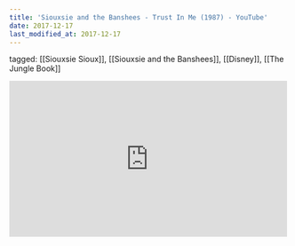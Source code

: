 ```yaml
---
title: 'Siouxsie and the Banshees - Trust In Me (1987) - YouTube'
date: 2017-12-17
last_modified_at: 2017-12-17
---
```

tagged: [[Siouxsie Sioux]], [[Siouxsie and the Banshees]], [[Disney]], [[The Jungle Book]]
<iframe allow="accelerometer; autoplay; clipboard-write; encrypted-media; gyroscope; picture-in-picture" allowfullscreen="" frameborder="0" height="281" id="youtube_iframe" src="https://www.youtube.com/embed/mbytZCT4Cy4?feature=oembed&amp;enablejsapi=1&amp;origin=https://safe.txmblr.com&amp;wmode=opaque" width="500"></iframe>